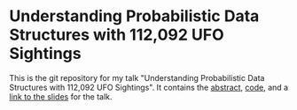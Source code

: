 # Understanding Probabilistic Data Structures with 112,092 UFO Sightings

This is the git repository for my talk "Understanding Probabilistic Data Structures with 112,092 UFO Sightings". It contains the [abstract](ABSTRACT.md), [code](code), and a [link to the slides](https://redislabs.showpad.com/share/WMb0FrGfAhnEfO3rGndxn) for the talk.
